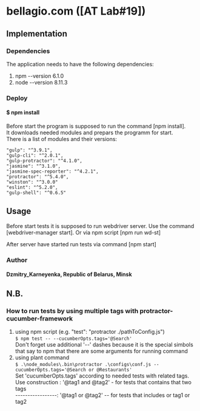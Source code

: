 # bellagio.com ([AT Lab#19])


## Implementation

### Dependencies

The application needs to have the following dependencies:
1. npm --version 6.1.0
2. node --version 8.11.3

### Deploy

#### $ npm install

Before start the program is supposed to run the command [npm install].<br> 
It downloads needed modules and prepars the programm for start.<br>
There is a list of modules and their versions:

    "gulp": "^3.9.1",
    "gulp-cli": "^2.0.1",
    "gulp-protractor": "^4.1.0",
    "jasmine": "^3.1.0",
    "jasmine-spec-reporter": "^4.2.1",
    "protractor": "^5.4.0",
    "winston": "^3.0.0"
    "eslint": "^5.2.0",
    "gulp-shell": "^0.6.5"

## Usage

 Before start tests it is supposed to run webdriver server. Use the command [webdriver-manager start].
 Or via npm script [npm run wd-st]
 
 After server have started run tests via command [npm start]

### Author
#### Dzmitry_Karneyenka, Republic of Belarus, Minsk 

## N.B.
### How to run tests by using multiple tags with protractor-cucumber-framework
 1. using npm script (e.g. "test": "protractor ./pathToConfig.js") <br>
`$ npm test -- --cucumberOpts.tags='@Search'`<br>
Don't forget use additional '--' dashes because it is the special simbols that say to npm that there are some arguments for running command<br>
 2. using plant command<br>
`$ .\node_modules\.bin\protractor .\configs\conf.js --cucumberOpts.tags='@Search or @Restaurants'`<br>
Set 'cucumberOpts.tags' according to needed tests with related tags.<br>
 Use construction : '@tag1 and @tag2' - for tests that contains that two tags<br>
 -----------------: '@tag1 or @tag2' -- for tests that includes or tag1 or tag2<br>

